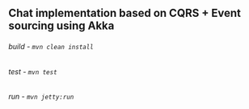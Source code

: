 ##  Chat implementation based on CQRS + Event sourcing using Akka

###### build - `mvn clean install`

###### test - `mvn test`

###### run - `mvn jetty:run`
